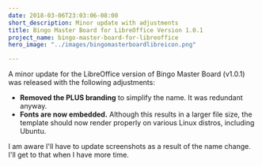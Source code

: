 ```yaml
---
date: 2018-03-06T23:03:06-08:00
short_description: Minor update with adjustments
title: Bingo Master Board for LibreOffice Version 1.0.1
project_name: bingo-master-board-for-libreoffice
hero_image: "../images/bingomasterboardlibreicon.png"

---
```

A minor update for the LibreOffice version of Bingo Master Board (v1.0.1) was released with the following adjustments:

* **Removed the PLUS branding** to simplify the name. It was redundant anyway.
* **Fonts are now embedded.** Although this results in a larger file size, the template should now render properly on various Linux distros, including Ubuntu.

I am aware I'll have to update screenshots as a result of the name change. I'll get to that when I have more time.